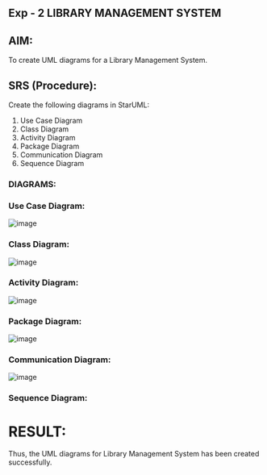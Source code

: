 ## Exp - 2 LIBRARY MANAGEMENT SYSTEM

## AIM:
To create UML diagrams for a Library Management System.
## SRS (Procedure):

Create the following diagrams in StarUML:
1) Use Case Diagram
2) Class Diagram
3) Activity Diagram
4) Package Diagram
5) Communication Diagram
6) Sequence Diagram

### DIAGRAMS:
### Use Case Diagram:
![image](https://github.com/user-attachments/assets/7b304880-0af2-4b3c-8ca7-722fcde24359)
### Class Diagram:
![image](https://github.com/user-attachments/assets/89efc70f-0e19-4a16-a76f-f8686427cac7)
### Activity Diagram:
![image](https://github.com/user-attachments/assets/e5078129-3370-48bf-870b-88038fcea530)
### Package Diagram:
![image](https://github.com/user-attachments/assets/65965564-1a25-4374-820e-2dd0e353dbc1)
### Communication Diagram:
![image](https://github.com/user-attachments/assets/0bfee440-4471-4496-b4dc-bbd5bdbeeb2b)
### Sequence Diagram:
# RESULT:
Thus, the UML diagrams for Library Management System has been created successfully.
